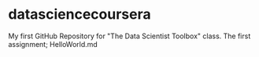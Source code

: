 # datasciencecoursera
My first GitHub Repository for "The Data Scientist Toolbox" class.
The first assignment; HelloWorld.md

